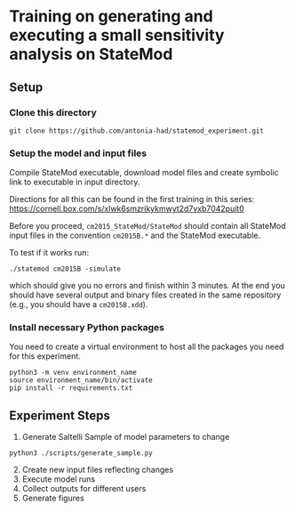 # Training on generating and executing a small sensitivity analysis on StateMod

## Setup
### Clone this directory
```
git clone https://github.com/antonia-had/statemod_experiment.git
```

### Setup the model and input files

Compile StateMod executable, download model files and create symbolic link to executable in input directory.

Directions for all this can be found in the first training in this series: https://cornell.box.com/s/xlwk6smzrikykmwyt2d7vxb7042puit0  

Before you proceed, `cm2015_StateMod/StateMod` should contain all StateMod input files in the convention `cm2015B.*` and the StateMod executable.

To test if it works run:
```
./statemod cm2015B -simulate
```
which should give you no errors and finish within 3 minutes. 
At the end you should have several output and binary files created in the same repository (e.g., you should have a `cm2015B.xdd`). 

### Install necessary Python packages
You need to create a virtual environment to host all the packages you need for this experiment.  
```
python3 -m venv environment_name
source environment_name/bin/activate
pip install -r requirements.txt
```

## Experiment Steps
1. Generate Saltelli Sample of model parameters to change
```
python3 ./scripts/generate_sample.py
```
2. Create new input files reflecting changes
3. Execute model runs
4. Collect outputs for different users
5. Generate figures 